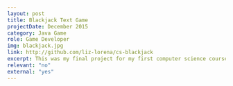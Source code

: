 ```yaml
---
layout: post
title: Blackjack Text Game
projectDate: December 2015
category: Java Game
role: Game Developer
img: blackjack.jpg
link: http://github.com/liz-lorena/cs-blackjack
excerpt: This was my final project for my first computer science course in university. It's my third completed game and my first game made in the Java programming language. It's simply Blackjack but in a text-based form. I was proud of this project at the time, but it could definitely be rewritten. Either way I saved this as an important milestone in my programming journey.
relevant: "no"
external: "yes"
---
```


